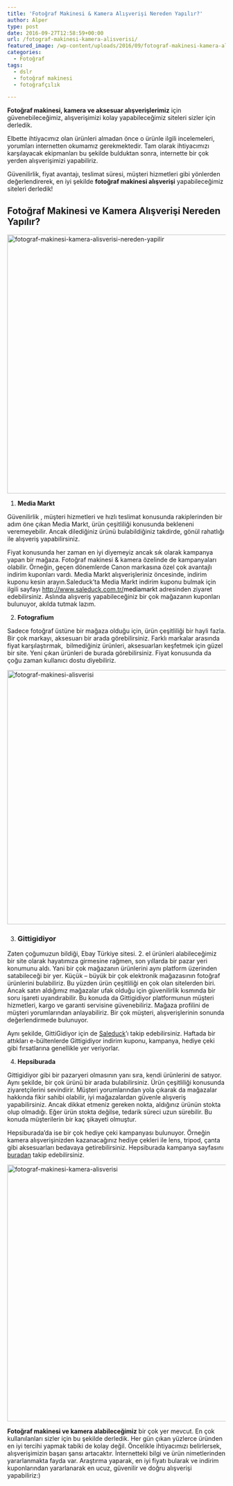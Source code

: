 ```yaml
---
title: 'Fotoğraf Makinesi & Kamera Alışverişi Nereden Yapılır?'
author: Alper
type: post
date: 2016-09-27T12:58:59+00:00
url: /fotograf-makinesi-kamera-alisverisi/
featured_image: /wp-content/uploads/2016/09/fotograf-makinesi-kamera-alisverisi-nereden-yapilir-100x100.png
categories:
  - Fotoğraf
tags:
  - dslr
  - fotoğraf makinesi
  - fotoğrafçılık

---
```

<span style="font-weight: 400;"><strong>Fotoğraf makinesi, kamera ve aksesuar alışverişlerimiz</strong> için güvenebileceğimiz, alışverişimizi kolay yapabileceğimiz siteleri sizler için derledik. </span>

<span style="font-weight: 400;">Elbette ihtiyacımız olan ürünleri almadan önce o ürünle ilgili incelemeleri, yorumları internetten okumamız gerekmektedir. </span><span style="font-weight: 400;">Tam olarak ihtiyacımızı karşılayacak ekipmanları bu şekilde bulduktan sonra, internette bir çok yerden alışverişimizi yapabiliriz. </span>

<span style="font-weight: 400;">Güvenilirlik, fiyat avantajı, teslimat süresi, müşteri hizmetleri gibi yönlerden değerlendirerek, en iyi şekilde <strong>fotoğraf makinesi alışverişi</strong> yapabileceğimiz siteleri derledik!  </span>

## Fotoğraf Makinesi ve Kamera Alışverişi Nereden Yapılır?

<img class="alignnone size-full wp-image-16901" src="https://www.murekkep.org/wp-content/uploads/2016/09/fotograf-makinesi-kamera-alisverisi-nereden-yapilir.png" alt="fotograf-makinesi-kamera-alisverisi-nereden-yapilir" width="900" height="597" srcset="https://www.murekkep.org/wp-content/uploads/2016/09/fotograf-makinesi-kamera-alisverisi-nereden-yapilir.png 900w, https://www.murekkep.org/wp-content/uploads/2016/09/fotograf-makinesi-kamera-alisverisi-nereden-yapilir-768x509.png 768w, https://www.murekkep.org/wp-content/uploads/2016/09/fotograf-makinesi-kamera-alisverisi-nereden-yapilir-400x265.png 400w, https://www.murekkep.org/wp-content/uploads/2016/09/fotograf-makinesi-kamera-alisverisi-nereden-yapilir-50x33.png 50w, https://www.murekkep.org/wp-content/uploads/2016/09/fotograf-makinesi-kamera-alisverisi-nereden-yapilir-125x83.png 125w, https://www.murekkep.org/wp-content/uploads/2016/09/fotograf-makinesi-kamera-alisverisi-nereden-yapilir-300x200.png 300w" sizes="(max-width: 900px) 100vw, 900px" /> 

  1.  **Media Markt**

<span style="font-weight: 400;">Güvenilirlik , müşteri hizmetleri ve hızlı teslimat konusunda rakiplerinden bir adım öne çıkan Media Markt, ürün çeşitliliği konusunda bekleneni veremeyebilir. Ancak dilediğiniz ürünü bulabildiğiniz takdirde, gönül rahatlığı ile alışveriş yapabilirsiniz. </span>

<span style="font-weight: 400;">Fiyat konusunda her zaman en iyi diyemeyiz ancak sık olarak </span><span style="font-weight: 400;">kampanya</span> <span style="font-weight: 400;">yapan bir mağaza. Fotoğraf makinesi & kamera özelinde de kampanyaları olabilir. Örneğin, geçen dönemlerde Canon markasına özel çok avantajlı indirim kuponları vardı. Media Markt alışverişleriniz öncesinde, indirim kuponu kesin arayın.Saleduck’ta Media Markt indirim kuponu bulmak için ilgili sayfayı <span style="color: #000000;">http://www.saleduck.com.tr/<wbr></wbr>mediamarkt</span> adresinden ziyaret edebilirsiniz. Aslında alışveriş yapabileceğiniz bir çok mağazanın kuponları bulunuyor, akılda tutmak lazım.</span>

<ol start="2">
  <li>
    <b> Fotografium</b>
  </li>
</ol>

<span style="font-weight: 400;">Sadece fotoğraf üstüne bir mağaza olduğu için, ürün çeşitliliği bir hayli fazla. Bir çok markayı, aksesuarı bir arada görebilirsiniz. Farklı markalar arasında fiyat karşılaştırmak,  bilmediğiniz ürünleri, aksesuarları keşfetmek için güzel bir site. Yeni çıkan ürünleri de burada görebilirsiniz. Fiyat konusunda da çoğu zaman kullanıcı dostu diyebiliriz.</span>

<img class="alignnone size-full wp-image-16902" src="https://www.murekkep.org/wp-content/uploads/2016/09/fotograf-makinesi-alisverisi.png" alt="fotograf-makinesi-alisverisi" width="900" height="586" srcset="https://www.murekkep.org/wp-content/uploads/2016/09/fotograf-makinesi-alisverisi.png 900w, https://www.murekkep.org/wp-content/uploads/2016/09/fotograf-makinesi-alisverisi-768x500.png 768w, https://www.murekkep.org/wp-content/uploads/2016/09/fotograf-makinesi-alisverisi-400x260.png 400w, https://www.murekkep.org/wp-content/uploads/2016/09/fotograf-makinesi-alisverisi-50x33.png 50w, https://www.murekkep.org/wp-content/uploads/2016/09/fotograf-makinesi-alisverisi-125x81.png 125w, https://www.murekkep.org/wp-content/uploads/2016/09/fotograf-makinesi-alisverisi-300x195.png 300w" sizes="(max-width: 900px) 100vw, 900px" /> 

<ol start="3">
  <li>
    <h3>
      <b> Gittigidiyor</b>
    </h3>
  </li>
</ol>

<span style="font-weight: 400;">Zaten çoğumuzun bildiği, Ebay Türkiye sitesi. 2. el ürünleri alabileceğimiz bir site olarak hayatımıza girmesine rağmen, son yıllarda bir pazar yeri konumunu aldı. Yani bir çok mağazanın ürünlerini aynı platform üzerinden satabileceği bir yer. Küçük &#8211; büyük bir çok elektronik mağazasının fotoğraf ürünlerini bulabiliriz. Bu yüzden ürün çeşitliliği en çok olan sitelerden biri. Ancak satın aldığımız mağazalar ufak olduğu için güvenilirlik kısmında bir soru işareti uyandırabilir. Bu konuda da Gittigidiyor platformunun müşteri hizmetleri, kargo ve garanti servisine güvenebiliriz. Mağaza profilini de müşteri yorumlarından anlayabiliriz. Bir çok müşteri, alışverişlerinin sonunda değerlendirmede bulunuyor. </span>

Aynı şekilde, GittiGidiyor için de <a href="http://www.saleduck.com.tr/gittigidiyor" target="_blank" data-saferedirecturl="https://www.google.com/url?hl=en&q=http://www.saleduck.com.tr/gittigidiyor&source=gmail&ust=1489694958640000&usg=AFQjCNEtkz8HgmCAmbaGwTnixUcxkxXs8g">Saleduck</a>’ı takip edebilirsiniz. Haftada bir attıkları e-bültenlerde Gittigidiyor indirim kuponu, kampanya, hediye çeki gibi fırsatlarına genellikle yer veriyorlar.

<ol start="4">
  <li>
    <b> Hepsiburada</b>
  </li>
</ol>

<span style="font-weight: 400;">Gittigidiyor gibi bir pazaryeri olmasının yanı sıra, kendi ürünlerini de satıyor. Aynı şekilde, bir çok ürünü bir arada bulabilirsiniz. Ürün çeşitliliği konusunda ziyaretçilerini sevindirir. Müşteri yorumlarından yola çıkarak da mağazalar hakkında fikir sahibi olabilir, iyi mağazalardan güvenle alışveriş yapabilirsiniz. Ancak dikkat etmeniz gereken nokta, aldığınız ürünün stokta olup olmadığı. Eğer ürün stokta değilse, tedarik süreci uzun sürebilir. Bu konuda müşterilerin bir kaç şikayeti olmuştur. </span>

Hepsiburada’da ise bir çok hediye çeki kampanyası bulunuyor. Örneğin kamera alışverişinizden kazanacağınız hediye çekleri ile lens, tripod, çanta gibi aksesuarları bedavaya getirebilirsiniz. Hepsiburada kampanya sayfasını <a href="http://www.hepsiburada.com/kampanyalar" target="_blank" saferedirecturl="https://www.google.com/url?hl=en&q=http://www.hepsiburada.com/kampanyalar&source=gmail&ust=1489694958640000&usg=AFQjCNEyBzwki1terDFY2gvuPCWY-m-Zcw" class="broken_link">buradan</a> takip edebilirsiniz.

<img class="alignnone size-full wp-image-16904" src="https://www.murekkep.org/wp-content/uploads/2016/09/fotograf-makinesi-kamera-alisverisi.png" alt="fotograf-makinesi-kamera-alisverisi" width="900" height="592" srcset="https://www.murekkep.org/wp-content/uploads/2016/09/fotograf-makinesi-kamera-alisverisi.png 900w, https://www.murekkep.org/wp-content/uploads/2016/09/fotograf-makinesi-kamera-alisverisi-768x505.png 768w, https://www.murekkep.org/wp-content/uploads/2016/09/fotograf-makinesi-kamera-alisverisi-400x263.png 400w, https://www.murekkep.org/wp-content/uploads/2016/09/fotograf-makinesi-kamera-alisverisi-50x33.png 50w, https://www.murekkep.org/wp-content/uploads/2016/09/fotograf-makinesi-kamera-alisverisi-125x82.png 125w, https://www.murekkep.org/wp-content/uploads/2016/09/fotograf-makinesi-kamera-alisverisi-300x197.png 300w" sizes="(max-width: 900px) 100vw, 900px" /> 

<span style="font-weight: 400;"><strong>Fotoğraf makinesi ve kamera alabileceğimiz</strong> bir çok yer mevcut. En çok kullanılanları sizler için bu şekilde derledik. Her gün çıkan yüzlerce üründen en iyi tercihi yapmak tabiki de kolay değil. Öncelikle ihtiyacımızı belirlersek, alışverişimizin başarı şansı artacaktır. İnternetteki bilgi ve ürün nimetlerinden yararlanmakta fayda var. Araştırma yaparak, en iyi fiyatı bularak ve indirim kuponlarından yararlanarak en ucuz, güvenilir ve doğru alışverişi yapabiliriz:) </span>